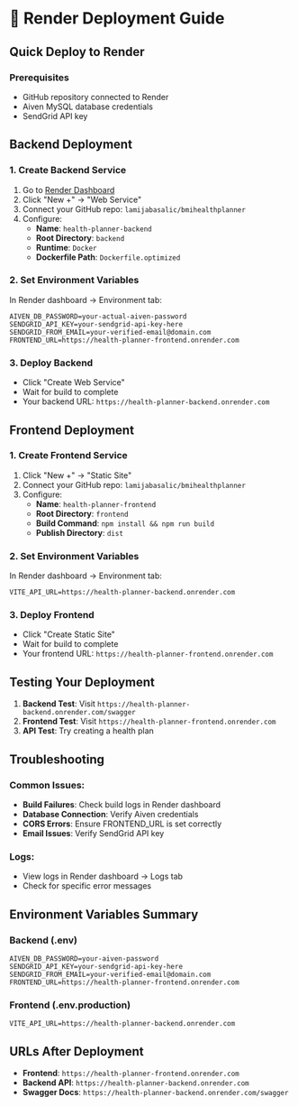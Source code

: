 # 🚀 Render Deployment Guide

## Quick Deploy to Render

### Prerequisites
- GitHub repository connected to Render
- Aiven MySQL database credentials
- SendGrid API key

## Backend Deployment

### 1. Create Backend Service
1. Go to [Render Dashboard](https://dashboard.render.com)
2. Click "New +" → "Web Service"
3. Connect your GitHub repo: `lamijabasalic/bmihealthplanner`
4. Configure:
   - **Name**: `health-planner-backend`
   - **Root Directory**: `backend`
   - **Runtime**: `Docker`
   - **Dockerfile Path**: `Dockerfile.optimized`

### 2. Set Environment Variables
In Render dashboard → Environment tab:
```
AIVEN_DB_PASSWORD=your-actual-aiven-password
SENDGRID_API_KEY=your-sendgrid-api-key-here
SENDGRID_FROM_EMAIL=your-verified-email@domain.com
FRONTEND_URL=https://health-planner-frontend.onrender.com
```

### 3. Deploy Backend
- Click "Create Web Service"
- Wait for build to complete
- Your backend URL: `https://health-planner-backend.onrender.com`

## Frontend Deployment

### 1. Create Frontend Service
1. Click "New +" → "Static Site"
2. Connect your GitHub repo: `lamijabasalic/bmihealthplanner`
3. Configure:
   - **Name**: `health-planner-frontend`
   - **Root Directory**: `frontend`
   - **Build Command**: `npm install && npm run build`
   - **Publish Directory**: `dist`

### 2. Set Environment Variables
In Render dashboard → Environment tab:
```
VITE_API_URL=https://health-planner-backend.onrender.com
```

### 3. Deploy Frontend
- Click "Create Static Site"
- Wait for build to complete
- Your frontend URL: `https://health-planner-frontend.onrender.com`

## Testing Your Deployment

1. **Backend Test**: Visit `https://health-planner-backend.onrender.com/swagger`
2. **Frontend Test**: Visit `https://health-planner-frontend.onrender.com`
3. **API Test**: Try creating a health plan

## Troubleshooting

### Common Issues:
- **Build Failures**: Check build logs in Render dashboard
- **Database Connection**: Verify Aiven credentials
- **CORS Errors**: Ensure FRONTEND_URL is set correctly
- **Email Issues**: Verify SendGrid API key

### Logs:
- View logs in Render dashboard → Logs tab
- Check for specific error messages

## Environment Variables Summary

### Backend (.env)
```
AIVEN_DB_PASSWORD=your-aiven-password
SENDGRID_API_KEY=your-sendgrid-api-key-here
SENDGRID_FROM_EMAIL=your-verified-email@domain.com
FRONTEND_URL=https://health-planner-frontend.onrender.com
```

### Frontend (.env.production)
```
VITE_API_URL=https://health-planner-backend.onrender.com
```

## URLs After Deployment
- **Frontend**: `https://health-planner-frontend.onrender.com`
- **Backend API**: `https://health-planner-backend.onrender.com`
- **Swagger Docs**: `https://health-planner-backend.onrender.com/swagger`
